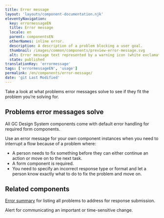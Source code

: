 ```yaml
---
title: Error message
layout: 'layouts/component-documentation.njk'
eleventyNavigation:
  key: errormessageEN
  title: Error message
  locale: en
  parent: componentsEN
  otherNames: inline error.
  description: A description of a problem blocking a user goal.
  thumbnail: /images/common/components/preview-error-message.svg
  alt: Error message text represented by a warning icon (white exclamation mark within a red triangle) next to a red rounded rectangle.
  state: published
translationKey: 'errormessage'
tags: ['errormessageEN', 'usage']
permalink: /en/components/error-message/
date: 'git Last Modified'
---
```


Take a look at what problems error messages solve to see if they fit the problem you’re solving for.

## Problems error messages solve

All GC Design System components come with default error handling for required form components.

Use an error message for your own component instances when you need to interrupt a flow because of a problem where:

- A person needs to fix something before they can either continue an action or move on to the next task.
- A form component is required.
- You need to specify an incorrect response type or format and let a person know exactly what to do to fix the problem and move on.

<article class="bg-full-width bg-primary text-light pt-600 pb-300 my-600">
  <h2 class="mt-0 mb-300">Related components</h2>

<a href="{{ links.errorSummary }}" class="link-light">Error summary</a> for listing all problems to address for response submission.

Alert for communicating an important or time-sensitive change.

</article>
